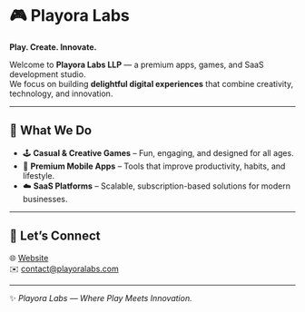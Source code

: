 # 🎮 Playora Labs  

**Play. Create. Innovate.**  

Welcome to **Playora Labs LLP** — a premium apps, games, and SaaS development studio.  
We focus on building **delightful digital experiences** that combine creativity, technology, and innovation.  


---


## 🚀 What We Do
- 🕹️ **Casual & Creative Games** – Fun, engaging, and designed for all ages.  
- 📱 **Premium Mobile Apps** – Tools that improve productivity, habits, and lifestyle.  
- ☁️ **SaaS Platforms** – Scalable, subscription-based solutions for modern businesses.  


---


## 🤝 Let’s Connect
🌐 [Website](https://playoralabs.com)  
✉️ contact@playoralabs.com  


---


✨ *Playora Labs — Where Play Meets Innovation.*
